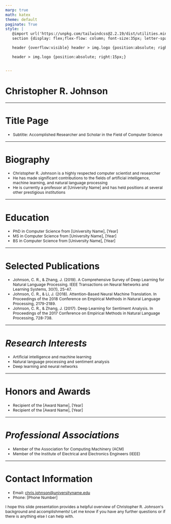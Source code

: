 ```yaml
---
marp: true
math: katex
theme: default
paginate: True
style: |
   @import url('https://unpkg.com/tailwindcss@2.2.19/dist/utilities.min.css');
   section {display: flex;flex-flow: column; font-size:35px; letter-spacing:1.4px;}

   header {overflow:visible} header > img.logo {position:absolute; right:15px;}

   header > img.logo {position:absolute; right:15px;}


---
```

<!-- backgroundColor: white -->
<!-- _class: lead -->

 # **Christopher R. Johnson**

---
<style scoped>p,li {font-size:0.96em}</style>

 # Title Page

- Subtitle: Accomplished Researcher and Scholar in the Field of Computer Science

---
<style scoped>p,li {font-size:0.88em}</style>

 # Biography

- Christopher R. Johnson is a highly respected computer scientist and researcher
- He has made significant contributions to the fields of artificial intelligence, machine learning, and natural language processing
- He is currently a professor at [University Name] and has held positions at several other prestigious institutions

---
<style scoped>p,li {font-size:0.88em}</style>

 # Education

- PhD in Computer Science from [University Name], [Year]
- MS in Computer Science from [University Name], [Year]
- BS in Computer Science from [University Name], [Year]

---
<style scoped>p,li {font-size:0.88em}</style>

 # **Selected Publications**
- Johnson, C. R., & Zhang, J. (2019). A Comprehensive Survey of Deep Learning for Natural Language Processing. IEEE Transactions on Neural Networks and Learning Systems, 30(1), 25-47.
- Johnson, C. R., & Li, J. (2018). Attention-Based Neural Machine Translation. In Proceedings of the 2018 Conference on Empirical Methods in Natural Language Processing, 2179-2189.
- Johnson, C. R., & Zhang, J. (2017). Deep Learning for Sentiment Analysis. In Proceedings of the 2017 Conference on Empirical Methods in Natural Language Processing, 728-738.


---
<style scoped>p,li {font-size:0.88em}</style>

 # _Research Interests_

- Artificial intelligence and machine learning
- Natural language processing and sentiment analysis
- Deep learning and neural networks

---
<style scoped>p,li {font-size:0.92em}</style>

 # Honors and Awards
- Recipient of the [Award Name], [Year]
- Recipient of the [Award Name], [Year]


---
<style scoped>p,li {font-size:0.92em}</style>

 # _Professional Associations_
- Member of the Association for Computing Machinery (ACM)
- Member of the Institute of Electrical and Electronics Engineers (IEEE)


---
<style scoped>p,li {font-size:0.88em}</style>

 # Contact Information
- Email: [chris.johnson@universityname.edu](mailto:chris.johnson@universityname.edu)
- Phone: [Phone Number]

I hope this slide presentation provides a helpful overview of Christopher R. Johnson's background and accomplishments! Let me know if you have any further questions or if there is anything else I can help with.
